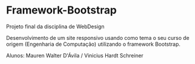 # Framework-Bootstrap
Projeto final da disciplina de WebDesign

Desenvolvimento de um site responsivo usando como tema o seu curso de origem (Engenharia de Computação) utilizando o framework Bootstrap.

Alunos: Mauren Walter D'Ávila / Vinicius Hardt Schreiner
